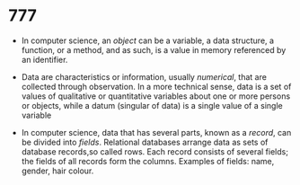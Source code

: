 # 777  

* In computer science, an *object* can be a variable, a data structure, a function, or a method, and as such, is a value in memory referenced by an identifier.

* Data are characteristics or information, usually *numerical*, that are collected through observation. In a more technical sense, data is a set of values of qualitative or quantitative variables about one or more persons or objects, while a datum (singular of data) is a single value of a single variable

* In computer science, data that has several parts, known as a *record*, can be divided into *fields*. Relational databases arrange data as sets of database records,so called rows. Each record consists of several fields; the fields of all records form the columns. Examples of fields: name, gender, hair colour.




